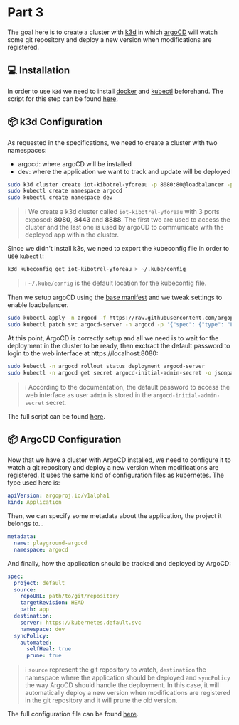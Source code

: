 # Part 3

The goal here is to create a cluster with [k3d](https://k3d.io/v5.4.7/) in which [argoCD](https://argo-cd.readthedocs.io/en/stable/) will watch some git repository and deploy a new version when modifications are registered.

## 💻 Installation

In order to use `k3d` we need to install [docker](https://docs.docker.com/engine/install/ubuntu/) and [kubectl](https://kubernetes.io/docs/reference/kubectl/) beforehand. The script for this step can be found [here](./scripts/install-dependencies.sh).

## 📦 k3d Configuration

As requested in the specifications, we need to create a cluster with two namespaces:

- argocd: where argoCD will be installed
- dev: where the application we want to track and update will be deployed

```bash
sudo k3d cluster create iot-kibotrel-yforeau -p 8080:80@loadbalancer -p 8443:443@loadbalancer -p 8888:8888@loadbalancer
sudo kubectl create namespace argocd
sudo kubectl create namespace dev
```

> ℹ️ We create a k3d cluster called `iot-kibotrel-yforeau` with 3 ports exposed: **8080**, **8443** and **8888**. The first two are used to access the cluster and the last one is used by argoCD to communicate with the deployed app within the cluster.

Since we didn't install k3s, we need to export the kubeconfig file in order to use `kubectl`:

```bash
k3d kubeconfig get iot-kibotrel-yforeau > ~/.kube/config
```

> ℹ️ `~/.kube/config` is the default location for the kubeconfig file.

Then we setup argoCD using the [base manifest](https://raw.githubusercontent.com/argoproj/argo-cd/stable/manifests/install.yaml) and we tweak settings to enable loadbalancer.

```bash
sudo kubectl apply -n argocd -f https://raw.githubusercontent.com/argoproj/argo-cd/stable/manifests/install.yaml
sudo kubectl patch svc argocd-server -n argocd -p '{"spec": {"type": "LoadBalancer"}}'
```

At this point, ArgoCD is correctly setup and all we need is to wait for the deployment in the cluster to be ready, then exctract the default password to login to the web interface at https://localhost:8080:

```bash
sudo kubectl -n argocd rollout status deployment argocd-server
sudo kubectl -n argocd get secret argocd-initial-admin-secret -o jsonpath="{.data.password}" | base64 -d; echo
```

> ℹ️ According to the documentation, the default password to access the web interface as user `admin` is stored in the `argocd-initial-admin-secret` secret.

The full script can be found [here](./scripts/start-cluster.sh).

## 📦 ArgoCD Configuration

Now that we have a cluster with ArgoCD installed, we need to configure it to watch a git repository and deploy a new version when modifications are registered. It uses the same kind of configuration files as kubernetes. The type used here is:

```yaml
apiVersion: argoproj.io/v1alpha1
kind: Application
```

Then, we can specify some metadata about the application, the project it belongs to...

```yaml
metadata:
  name: playground-argocd
  namespace: argocd
```

And finally, how the application should be tracked and deployed by ArgoCD:

```yaml
spec:
  project: default
  source:
    repoURL: path/to/git/repository
    targetRevision: HEAD
    path: app
  destination:
    server: https://kubernetes.default.svc
    namespace: dev
  syncPolicy:
    automated:
      selfHeal: true
      prune: true
```

> ℹ️ `source` represent the git repository to watch, `destination` the namespace where the application should be deployed and `syncPolicy` the way ArgoCD should handle the deployment. In this case, it will automatically deploy a new version when modifications are registered in the git repository and it will prune the old version.

The full configuration file can be found [here](./apps/argocd.yaml).
